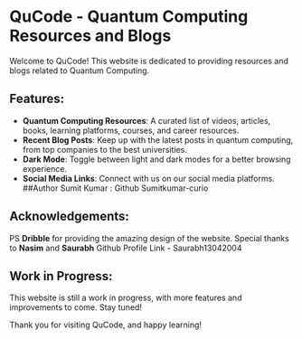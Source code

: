 # QuCode - Quantum Computing Resources and Blogs

Welcome to QuCode! This website is dedicated to providing resources and blogs related to Quantum Computing.

## Features:
- **Quantum Computing Resources**: A curated list of videos, articles, books, learning platforms, courses, and career resources.
- **Recent Blog Posts**: Keep up with the latest posts in quantum computing, from top companies to the best universities.
- **Dark Mode**: Toggle between light and dark modes for a better browsing experience.
- **Social Media Links**: Connect with us on our social media platforms.
##Author
Sumit Kumar : Github Sumitkumar-curio
## Acknowledgements:
PS
**Dribble** for providing the amazing design of the website. Special thanks to **Nasim** and **Saurabh** Github Profile Link - Saurabh13042004

## Work in Progress:
This website is still a work in progress, with more features and improvements to come. Stay tuned!

Thank you for visiting QuCode, and happy learning!
